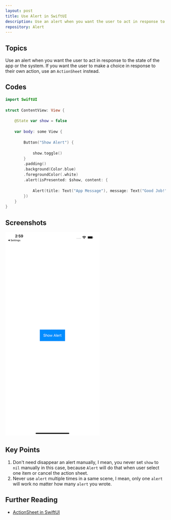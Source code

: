 ```yaml
---
layout: post
title: Use Alert in SwiftUI
description: Use an alert when you want the user to act in response to the state of the app or the system. If you want the user to make a choice in response to their own action, use an `ActionSheet` instead.
repository: Alert
---
```


## Topics

Use an alert when you want the user to act in response to the state of the app or the system. If you want the user to make a choice in response to their own action, use an `ActionSheet` instead.

## Codes

```swift
import SwiftUI

struct ContentView: View {
    
    @State var show = false
    
    var body: some View {
        
        Button("Show Alert") {
            
            show.toggle()
        }
        .padding()
        .background(Color.blue)
        .foregroundColor(.white)
        .alert(isPresented: $show, content: {
            
            Alert(title: Text("App Message"), message: Text("Good Job!"), dismissButton: .cancel())
        })
    }
}
```

## Screenshots

![Alert](/assets/2021-04-29-alert.gif)

## Key Points

1. Don't need disappear an alert manually, I mean, you never set `show` to `nil` manually in this case, because `Alert` will do that when user select one item or cancel the action sheet.
1. Never use `alert` multiple times in a same scene, I mean, only one `alert` will work no matter how many `alert` you wrote.

## Further Reading

* [ActionSheet in SwiftUI](https://swiftcodeshow.com/2021/04/29/actionsheet.html)
